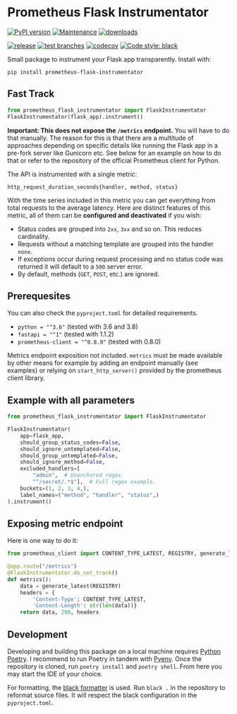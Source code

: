 # Prometheus Flask Instrumentator

[![PyPI version](https://badge.fury.io/py/prometheus-flask-instrumentator.svg)](https://pypi.python.org/pypi/prometheus-flask-instrumentator/)
[![Maintenance](https://img.shields.io/badge/maintained%3F-yes-green.svg)](https://GitHub.com/Naereen/StrapDown.js/graphs/commit-activity)
[![downloads](https://img.shields.io/pypi/dm/prometheus-flask-instrumentator)](https://pypi.org/project/prometheus-flask-instrumentator/)

[![release](https://github.com/trallnag/prometheus-flask-instrumentator/workflows/release/badge.svg)](https://github.com/trallnag/prometheus-flask-instrumentator)
[![test branches](https://github.com/trallnag/prometheus-flask-instrumentator/workflows/test%20branches/badge.svg)](https://github.com/trallnag/prometheus-flask-instrumentator)
[![codecov](https://codecov.io/gh/trallnag/prometheus-flask-instrumentator/branch/master/graph/badge.svg)](https://codecov.io/gh/trallnag/prometheus-flask-instrumentator)
[![Code style: black](https://img.shields.io/badge/code%20style-black-000000.svg)](https://github.com/psf/black)

Small package to instrument your Flask app transparently. Install with:

    pip install prometheus-flask-instrumentator

## Fast Track

```python
from prometheus_flask_instrumentator import FlaskInstrumentator
FlaskInstrumentator(flask_app).instrument()
```

**Important: This does not expose the `/metrics` endpoint.** You will have to 
do that manually. The reason for this is that there are a multitude of 
approaches depending on specific details like running the Flask app in a 
pre-fork server like Gunicorn etc. See below for an example on how to do that 
or refer to the repository of the official Prometheus client for Python.

The API is instrumented with a single metric:

`http_request_duration_seconds{handler, method, status}`

With the time series included in this metric you can get everything from total 
requests to the average latency. Here are distinct features of this 
metric, all of them can be **configured and deactivated** if you wish:

* Status codes are grouped into `2xx`, `3xx` and so on. This reduces 
    cardinality. 
* Requests without a matching template are grouped into the handler `none`.
* If exceptions occur during request processing and no status code was returned 
    it will default to a `500` server error.
* By default, methods (`GET`, `POST`, etc.) are ignored.

## Prerequesites

You can also check the `pyproject.toml` for detailed requirements.

* `python = "^3.6"` (tested with 3.6 and 3.8)
* `fastapi = "^1"` (tested with 1.1.2)
* `prometheus-client = "^0.8.0"` (tested with 0.8.0)

Metrics endpoint exposition not included. `metrics` must be made available by 
other means for example by adding an endpoint manually (see examples) or 
relying on `start_http_server()` provided by the prometheus client library.

## Example with all parameters

```python
from prometheus_flask_instrumentator import FlaskInstrumentator

FlaskInstrumentator(
    app=flask_app,
    should_group_status_codes=False,
    should_ignore_untemplated=False,
    should_group_untemplated=False,
    should_ignore_method=False,
    excluded_handlers=[
        "admin",  # Unanchored regex.
        "^/secret/.*$"],  # Full regex example.  
    buckets=(1, 2, 3, 4,),
    label_names=("method", "handler", "status",)
).instrument()
```

## Exposing metric endpoint

Here is one way to do it:

```python
from prometheus_client import CONTENT_TYPE_LATEST, REGISTRY, generate_latest

@app.route("/metrics")
@FlaskInstrumentator.do_not_track()
def metrics():
    data = generate_latest(REGISTRY)
    headers = {
        'Content-Type': CONTENT_TYPE_LATEST,
        'Content-Length': str(len(data))}
    return data, 200, headers
```

## Development

Developing and building this package on a local machine requires 
[Python Poetry](https://python-poetry.org/). I recommend to run Poetry in 
tandem with [Pyenv](https://github.com/pyenv/pyenv). Once the repository is 
cloned, run `poetry install` and `poetry shell`. From here you may start the 
IDE of your choice.

For formatting, the [black formatter](https://github.com/psf/black) is used.
Run `black .` in the repository to reformat source files. It will respect
the black configuration in the `pyproject.toml`.

